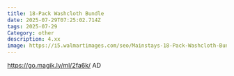 ```yaml
---
title: 18-Pack Washcloth Bundle
date: 2025-07-29T07:25:02.714Z
tags: 2025-07-29
Category: other
description: 4.xx
image: https://i5.walmartimages.com/seo/Mainstays-18-Pack-Washcloth-Bundle-True-Bright_342b1e74-d32e-4a2a-b8ef-d48b7804b379.cf1005dde62a3c8c11e76379652224c1.jpeg?odnHeight=640&odnWidth=640&odnBg=FFFFFF
---
```

https://go.magik.ly/ml/2fa6k/
AD